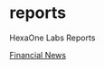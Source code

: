 # reports
HexaOne Labs Reports

[Financial News](https://hexaonelabs.github.io/reports/financial-news/)
